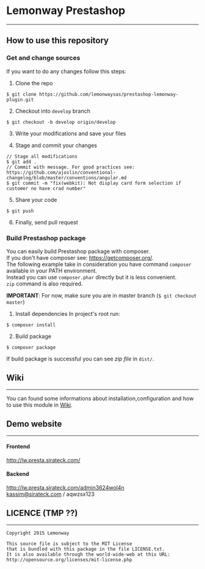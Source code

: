 # Lemonway Prestashop
---
## How to use this repository

### Get and change sources
If you want to do any changes follow this steps:

1.  Clone the repo
```
$ git clone https://github.com/lemonwaysas/prestashop-lemonway-plugin.git
```

2.  Checkout into `develop` branch
```
$ git checkout -b develop origin/develop
```
3.  Write your modifications and save your files

4. Stage and commit your changes
```
// Stage all modifications
$ git add .
// Commit with message. For good practices see: https://github.com/ajoslin/conventional-changelog/blob/master/conventions/angular.md  
$ git commit -m "fix(webkit): Not display card form selection if customer no have crad number"
```
5.  Share your code
```
$ git push
```
6. Finally, send pull request

### Build Prestashop package

You can easily build Prestashop package with composer.  
If you don't have composer see: https://getcomposer.org/.  
The following example take in consideration you have command `composer` available in your PATH environment.  
Instead you can use `composer.phar` directly but it is less convenient.  
`zip` command is also required.

**IMPORTANT**: For now, make sure you are in master branch (`$ git checkout master`)

1.  Install dependencies
In project's root run:
```
$ composer install
```

2.  Build package
```
$ composer package
```

If build package is successful you can see *zip file* in `dist/`.


## Wiki
---
You can found some informations about installation,configuration and how to use this module in [Wiki](http://gitlab.sirateck.com/prestashop-modules/lemonway-presta/wikis/home).

## Demo website
---
#### Frontend
http://lw.presta.sirateck.com/
#### Backend
http://lw.presta.sirateck.com/admin3624wol4n  
kassim@sirateck.com / aqwzsx123


## LICENCE (TMP ??)
---
```
Copyright 2015 Lemonway

This source file is subject to the MIT License
that is bundled with this package in the file LICENSE.txt.
It is also available through the world-wide-web at this URL:
http://opensource.org/licenses/mit-license.php
```
